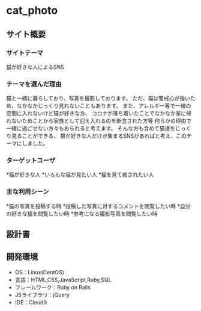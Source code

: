 # cat_photo

## サイト概要
### サイトテーマ
猫が好きな人によるSNS

### テーマを選んだ理由
猫と一緒に暮らしており、写真を撮影しております。
ただ、猫は警戒心が強いため、なかなかじっくり見れないこともあります。
また、アレルギー等で一緒の空間に入れないけど猫が好きな方、
コロナが落ち着いたことでなかなか家に帰れないためことから家族として迎え入れるのを断念された方等
何らかの理由で一緒に過ごせない方々もおられると考えます。
そんな方も含めて猫達をじっくり見ることができる、
猫が好きな人だけが集まるSNSがあればと考え、このテーマにしました。


### ターゲットユーザ
*猫が好きな人
*いろんな猫が見たい人
*猫を見て癒されたい人

### 主な利用シーン
*猫の写真を投稿する時
*投稿した写真に対するコメントを閲覧したい時
*自分の好きな猫を閲覧したい時
*参考になる撮影写真を閲覧したい時




## 設計書


## 開発環境
- OS：Linux(CentOS)
- 言語：HTML,CSS,JavaScript,Ruby,SQL
- フレームワーク：Ruby on Rails
- JSライブラリ：jQuery
- IDE：Cloud9
